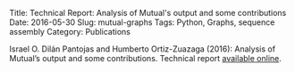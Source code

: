Title: Technical Report: Analysis of Mutual's output and some contributions
Date: 2016-05-30
Slug: mutual-graphs
Tags: Python, Graphs, sequence assembly
Category: Publications

Israel O. Dilán Pantojas and Humberto Ortiz-Zuazaga (2016): Analysis
of Mutual’s output and some contributions. Technical report [available
online]({filename}/images/Israel-Tech-repoedit.pdf).
